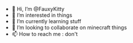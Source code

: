 - 👋 Hi, I’m @FauxyKitty
- 👀 I’m interested in things
- 🌱 I’m currently learning stuff
- 💞️ I’m looking to collaborate on minecraft things
- 📫 How to reach me : don't

<!---
FauxyKitty/FauxyKitty is a ✨ special ✨ repository because its `README.md` (this file) appears on your GitHub profile.
You can click the Preview link to take a look at your changes.
--->
